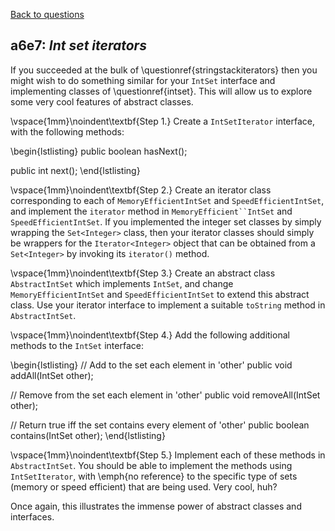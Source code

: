 [Back to questions](../README.md)

## a6e7: *Int set iterators*


If you succeeded at the bulk of \questionref{stringstackiterators}
then you might wish to do something similar for your `IntSet` interface and implementing classes
of \questionref{intset}.  This will allow us to explore some very cool features of abstract classes.

\vspace{1mm}\noindent\textbf{Step 1.}
Create a `IntSetIterator` interface, with the following methods:

\begin{lstlisting}
public boolean hasNext();
	
public int next();
\end{lstlisting}

\vspace{1mm}\noindent\textbf{Step 2.}
Create an iterator class corresponding to each of `MemoryEfficientIntSet` and `SpeedEfficientIntSet`, and implement
the `iterator` method in `MemoryEfficient``IntSet` and `SpeedEfficientIntSet`.  If you implemented
the integer set classes by simply wrapping the `Set<Integer>` class, then your iterator classes should simply be wrappers for the
`Iterator<Integer>` object that can be obtained from a `Set<Integer>` by invoking its `iterator()` method.

\vspace{1mm}\noindent\textbf{Step 3.}
Create an abstract class `AbstractIntSet` which implements `IntSet`, and change `MemoryEfficientIntSet`
and `SpeedEfficientIntSet` to extend this abstract class.  Use your iterator interface to implement a suitable `toString` method in
`AbstractIntSet`.

\vspace{1mm}\noindent\textbf{Step 4.}
Add the following additional methods to the `IntSet` interface:

\begin{lstlisting}
// Add to the set each element in 'other'
public void addAll(IntSet other);

// Remove from the set each element in 'other'
public void removeAll(IntSet other);
	
// Return true iff the set contains every element of 'other'
public boolean contains(IntSet other);
\end{lstlisting}

\vspace{1mm}\noindent\textbf{Step 5.}
Implement each of these methods in `AbstractIntSet`.  You should be able to implement the
methods using `IntSetIterator`, with \emph{no reference} to the specific type of sets
(memory or speed efficient) that are being used.  Very cool, huh?

Once again, this illustrates the immense power of abstract classes and interfaces.
